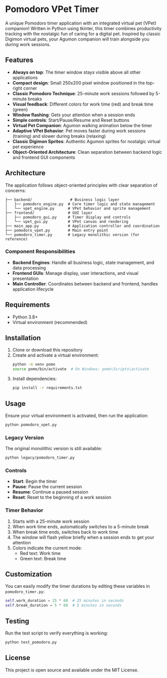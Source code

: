 # Pomodoro VPet Timer

A unique Pomodoro timer application with an integrated virtual pet (VPet) companion! Written in Python using tkinter, this timer combines productivity tracking with the nostalgic fun of caring for a digital pet. Inspired by classic Digimon virtual pets, your Agumon companion will train alongside you during work sessions.

## Features

- **Always on top**: The timer window stays visible above all other applications
- **Compact design**: Small 250x200 pixel window positioned in the top-right corner
- **Classic Pomodoro Technique**: 25-minute work sessions followed by 5-minute breaks
- **Visual feedback**: Different colors for work time (red) and break time (green)
- **Window flashing**: Gets your attention when a session ends
- **Simple controls**: Start/Pause/Resume and Reset buttons
- **Virtual Pet Companion**: Agumon walking animation below the timer
- **Adaptive VPet Behavior**: Pet moves faster during work sessions (training) and slower during breaks (relaxing)
- **Classic Digimon Sprites**: Authentic Agumon sprites for nostalgic virtual pet experience
- **Object-Oriented Architecture**: Clean separation between backend logic and frontend GUI components

## Architecture

The application follows object-oriented principles with clear separation of concerns:

```
├── backend/                 # Business logic layer
│   ├── pomodoro_engine.py  # Core timer logic and state management
│   └── vpet_engine.py      # VPet behavior and sprite management
├── frontend/               # GUI layer
│   ├── pomodoro_gui.py     # Timer display and controls
│   └── vpet_gui.py         # VPet canvas and rendering
├── main_app.py             # Application controller and coordination
├── pomodoro_vpet.py        # Main entry point
└── pomodoro_timer.py       # Legacy monolithic version (for reference)
```

### Component Responsibilities

- **Backend Engines**: Handle all business logic, state management, and data processing
- **Frontend GUIs**: Manage display, user interactions, and visual presentation
- **Main Controller**: Coordinates between backend and frontend, handles application lifecycle

## Requirements

- Python 3.8+
- Virtual environment (recommended)

## Installation

1. Clone or download this repository
2. Create and activate a virtual environment:
   ```bash
   python -m venv pomo
   source pomo/bin/activate  # On Windows: pomo\Scripts\activate
   ```
3. Install dependencies:
   ```bash
   pip install -r requirements.txt
   ```

## Usage

Ensure your virtual environment is activated, then run the application:

```bash
python pomodoro_vpet.py
```

### Legacy Version

The original monolithic version is still available:

```bash
python legacy/pomodoro_timer.py
```

### Controls

- **Start**: Begin the timer
- **Pause**: Pause the current session
- **Resume**: Continue a paused session
- **Reset**: Reset to the beginning of a work session

### Timer Behavior

1. Starts with a 25-minute work session
2. When work time ends, automatically switches to a 5-minute break
3. When break time ends, switches back to work time
4. The window will flash yellow briefly when a session ends to get your attention
5. Colors indicate the current mode:
   - Red text: Work time
   - Green text: Break time

## Customization

You can easily modify the timer durations by editing these variables in `pomodoro_timer.py`:

```python
self.work_duration = 25 * 60  # 25 minutes in seconds
self.break_duration = 5 * 60  # 5 minutes in seconds
```

## Testing

Run the test script to verify everything is working:

```bash
python test_pomodoro.py
```

## License

This project is open source and available under the MIT License.

